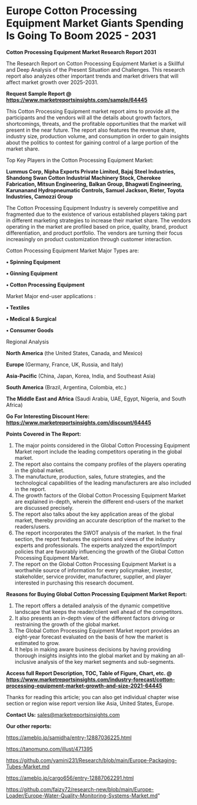 # Europe Cotton Processing Equipment Market Giants Spending Is Going To Boom 2025 - 2031

<strong>Cotton Processing Equipment Market Research Report 2031</strong>

The Research Report on Cotton Processing Equipment Market is a Skillful and Deep Analysis of the Present Situation and Challenges. This research report also analyzes other important trends and market drivers that will affect market growth over 2025-2031.

<strong>Request Sample Report @ <a href=https://www.marketreportsinsights.com/sample/64445>https://www.marketreportsinsights.com/sample/64445</a></strong>

This Cotton Processing Equipment market report aims to provide all the participants and the vendors will all the details about growth factors, shortcomings, threats, and the profitable opportunities that the market will present in the near future. The report also features the revenue share, industry size, production volume, and consumption in order to gain insights about the politics to contest for gaining control of a large portion of the market share.

Top Key Players in the Cotton Processing Equipment Market:

<strong>Lummus Corp, Nipha Exports Private Limited, Bajaj Steel Industries, Shandong Swan Cotton Industrial Machinery Stock, Cherokee Fabrication, Mitsun Engineering, Balkan Group, Bhagwati Engineering, Karunanand Hydropneumatic Controls, Samuel Jackson, Rieter, Toyota Industries, Camozzi Group</strong>

The Cotton Processing Equipment Industry is severely competitive and fragmented due to the existence of various established players taking part in different marketing strategies to increase their market share. The vendors operating in the market are profiled based on price, quality, brand, product differentiation, and product portfolio. The vendors are turning their focus increasingly on product customization through customer interaction.

Cotton Processing Equipment Market Major Types are:

<strong>• Spinning Equipment

• Ginning Equipment

• Cotton Processing Equipment</strong>

Market Major end-user applications :

<strong>• Textiles

• Medical & Surgical

• Consumer Goods</strong>

Regional Analysis

</u><strong><b>North America</b></strong> (the United States, Canada, and Mexico)

<strong><b>Europe </b></strong>(Germany, France, UK, Russia, and Italy)

<strong><b>Asia-Pacific</b></strong> (China, Japan, Korea, India, and Southeast Asia)

<strong><b>South America</b></strong> (Brazil, Argentina, Colombia, etc.)

<strong><b>The Middle East and Africa</b></strong> (Saudi Arabia, UAE, Egypt, Nigeria, and South Africa)

<strong>Go For Interesting Discount Here: <a href=https://www.marketreportsinsights.com/discount/64445>https://www.marketreportsinsights.com/discount/64445</a></strong>

<strong>Points Covered in The Report:</strong>
<ol>
  <li>The major points considered in the Global Cotton Processing Equipment Market report include the leading competitors operating in the global market.</li>
  <li>The report also contains the company profiles of the players operating in the global market.</li>
  <li>The manufacture, production, sales, future strategies, and the technological capabilities of the leading manufacturers are also included in the report.</li>
  <li>The growth factors of the Global Cotton Processing Equipment Market are explained in-depth, wherein the different end-users of the market are discussed precisely.</li>
  <li>The report also talks about the key application areas of the global market, thereby providing an accurate description of the market to the readers/users.</li>
  <li>The report incorporates the SWOT analysis of the market. In the final section, the report features the opinions and views of the industry experts and professionals. The experts analyzed the export/import policies that are favorably influencing the growth of the Global Cotton Processing Equipment Market.</li>
  <li>The report on the Global Cotton Processing Equipment Market is a worthwhile source of information for every policymaker, investor, stakeholder, service provider, manufacturer, supplier, and player interested in purchasing this research document.</li>
</ol>
<strong>Reasons for Buying Global Cotton Processing Equipment Market Report:</strong>

<ol>
  <li>The report offers a detailed analysis of the dynamic competitive landscape that keeps the reader/client well ahead of the competitors.</li>
  <li>It also presents an in-depth view of the different factors driving or restraining the growth of the global market.</li>
  <li>The Global Cotton Processing Equipment Market report provides an eight-year forecast evaluated on the basis of how the market is estimated to grow.</li>
  <li>It helps in making aware business decisions by having providing thorough insights insights into the global market and by making an all-inclusive analysis of the key market segments and sub-segments.</li>
</ol>
<strong>Access full Report Description, TOC, Table of Figure, Chart, etc. @ <a href=https://www.marketreportsinsights.com/industry-forecast/cotton-processing-equipment-market-growth-and-size-2021-64445>https://www.marketreportsinsights.com/industry-forecast/cotton-processing-equipment-market-growth-and-size-2021-64445</a></strong>


Thanks for reading this article; you can also get individual chapter wise section or region wise report version like Asia, United States, Europe.

<strong>Contact Us:</strong>
sales@marketreportsinsights.com

<strong>Our other reports:</strong>

<a href=https://ameblo.jp/samidha/entry-12887036225.html>https://ameblo.jp/samidha/entry-12887036225.html</a>

<a href=https://tanomuno.com/illust/471395>https://tanomuno.com/illust/471395</a>

<a href=https://github.com/yamini231/Research/blob/main/Europe-Packaging-Tubes-Market.md>https://github.com/yamini231/Research/blob/main/Europe-Packaging-Tubes-Market.md</a>

<a href=https://ameblo.jp/cargo656/entry-12887062291.html>https://ameblo.jp/cargo656/entry-12887062291.html</a>

<a href=https://github.com/faizy72/research-new/blob/main/Europe-Loader/Europe-Water-Quality-Monitoring-Systems-Market.md>https://github.com/faizy72/research-new/blob/main/Europe-Loader/Europe-Water-Quality-Monitoring-Systems-Market.md</a>"

